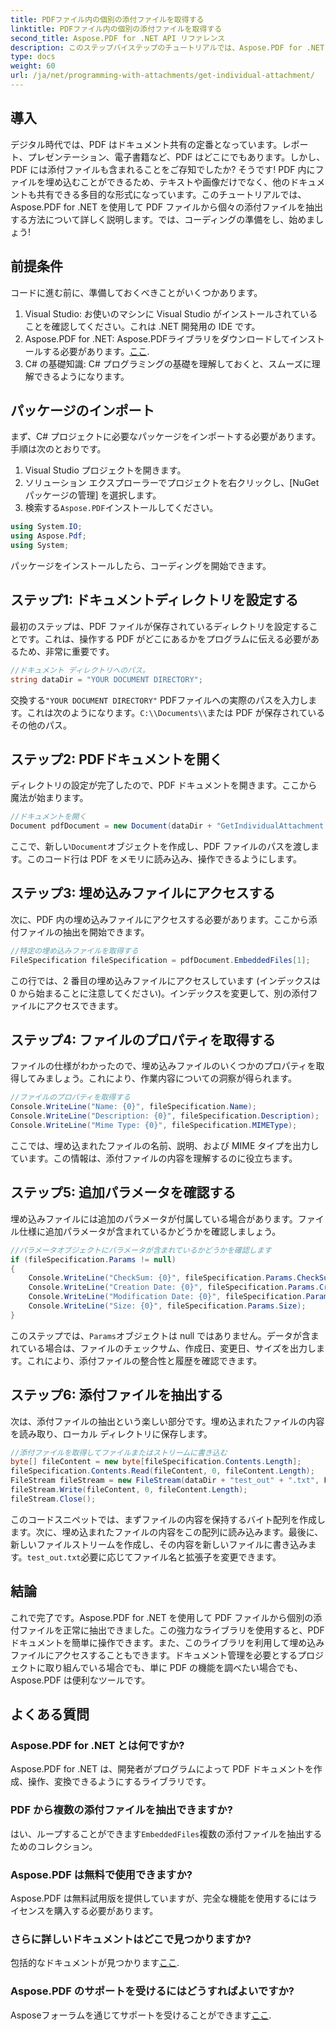 ```yaml
---
title: PDFファイル内の個別の添付ファイルを取得する
linktitle: PDFファイル内の個別の添付ファイルを取得する
second_title: Aspose.PDF for .NET API リファレンス
description: このステップバイステップのチュートリアルでは、Aspose.PDF for .NET を使用して PDF ファイルから個々の添付ファイルを抽出する方法を学習します。
type: docs
weight: 60
url: /ja/net/programming-with-attachments/get-individual-attachment/
---
```

## 導入

デジタル時代では、PDF はドキュメント共有の定番となっています。レポート、プレゼンテーション、電子書籍など、PDF はどこにでもあります。しかし、PDF には添付ファイルも含まれることをご存知でしたか? そうです! PDF 内にファイルを埋め込むことができるため、テキストや画像だけでなく、他のドキュメントも共有できる多目的な形式になっています。このチュートリアルでは、Aspose.PDF for .NET を使用して PDF ファイルから個々の添付ファイルを抽出する方法について詳しく説明します。では、コーディングの準備をし、始めましょう!

## 前提条件

コードに進む前に、準備しておくべきことがいくつかあります。

1. Visual Studio: お使いのマシンに Visual Studio がインストールされていることを確認してください。これは .NET 開発用の IDE です。
2.  Aspose.PDF for .NET: Aspose.PDFライブラリをダウンロードしてインストールする必要があります。[ここ](https://releases.aspose.com/pdf/net/).
3. C# の基礎知識: C# プログラミングの基礎を理解しておくと、スムーズに理解できるようになります。

## パッケージのインポート

まず、C# プロジェクトに必要なパッケージをインポートする必要があります。手順は次のとおりです。

1. Visual Studio プロジェクトを開きます。
2. ソリューション エクスプローラーでプロジェクトを右クリックし、[NuGet パッケージの管理] を選択します。
3. 検索する`Aspose.PDF`インストールしてください。

```csharp
using System.IO;
using Aspose.Pdf;
using System;
```

パッケージをインストールしたら、コーディングを開始できます。

## ステップ1: ドキュメントディレクトリを設定する

最初のステップは、PDF ファイルが保存されているディレクトリを設定することです。これは、操作する PDF がどこにあるかをプログラムに伝える必要があるため、非常に重要です。

```csharp
//ドキュメント ディレクトリへのパス。
string dataDir = "YOUR DOCUMENT DIRECTORY";
```

交換する`"YOUR DOCUMENT DIRECTORY"` PDFファイルへの実際のパスを入力します。これは次のようになります。`C:\\Documents\\`または PDF が保存されているその他のパス。

## ステップ2: PDFドキュメントを開く

ディレクトリの設定が完了したので、PDF ドキュメントを開きます。ここから魔法が始まります。

```csharp
//ドキュメントを開く
Document pdfDocument = new Document(dataDir + "GetIndividualAttachment.pdf");
```

ここで、新しい`Document`オブジェクトを作成し、PDF ファイルのパスを渡します。このコード行は PDF をメモリに読み込み、操作できるようにします。

## ステップ3: 埋め込みファイルにアクセスする

次に、PDF 内の埋め込みファイルにアクセスする必要があります。ここから添付ファイルの抽出を開始できます。

```csharp
//特定の埋め込みファイルを取得する
FileSpecification fileSpecification = pdfDocument.EmbeddedFiles[1];
```

この行では、2 番目の埋め込みファイルにアクセスしています (インデックスは 0 から始まることに注意してください)。インデックスを変更して、別の添付ファイルにアクセスできます。

## ステップ4: ファイルのプロパティを取得する

ファイルの仕様がわかったので、埋め込みファイルのいくつかのプロパティを取得してみましょう。これにより、作業内容についての洞察が得られます。

```csharp
//ファイルのプロパティを取得する
Console.WriteLine("Name: {0}", fileSpecification.Name);
Console.WriteLine("Description: {0}", fileSpecification.Description);
Console.WriteLine("Mime Type: {0}", fileSpecification.MIMEType);
```

ここでは、埋め込まれたファイルの名前、説明、および MIME タイプを出力しています。この情報は、添付ファイルの内容を理解するのに役立ちます。

## ステップ5: 追加パラメータを確認する

埋め込みファイルには追加のパラメータが付属している場合があります。ファイル仕様に追加パラメータが含まれているかどうかを確認しましょう。

```csharp
//パラメータオブジェクトにパラメータが含まれているかどうかを確認します
if (fileSpecification.Params != null)
{
	Console.WriteLine("CheckSum: {0}", fileSpecification.Params.CheckSum);
	Console.WriteLine("Creation Date: {0}", fileSpecification.Params.CreationDate);
	Console.WriteLine("Modification Date: {0}", fileSpecification.Params.ModDate);
	Console.WriteLine("Size: {0}", fileSpecification.Params.Size);
}
```

このステップでは、`Params`オブジェクトは null ではありません。データが含まれている場合は、ファイルのチェックサム、作成日、変更日、サイズを出力します。これにより、添付ファイルの整合性と履歴を確認できます。

## ステップ6: 添付ファイルを抽出する

次は、添付ファイルの抽出という楽しい部分です。埋め込まれたファイルの内容を読み取り、ローカル ディレクトリに保存します。

```csharp
//添付ファイルを取得してファイルまたはストリームに書き込む
byte[] fileContent = new byte[fileSpecification.Contents.Length];
fileSpecification.Contents.Read(fileContent, 0, fileContent.Length);
FileStream fileStream = new FileStream(dataDir + "test_out" + ".txt", FileMode.Create);
fileStream.Write(fileContent, 0, fileContent.Length);
fileStream.Close();
```

このコードスニペットでは、まずファイルの内容を保持するバイト配列を作成します。次に、埋め込まれたファイルの内容をこの配列に読み込みます。最後に、新しいファイルストリームを作成し、その内容を新しいファイルに書き込みます。`test_out.txt`必要に応じてファイル名と拡張子を変更できます。

## 結論

これで完了です。Aspose.PDF for .NET を使用して PDF ファイルから個別の添付ファイルを正常に抽出できました。この強力なライブラリを使用すると、PDF ドキュメントを簡単に操作できます。また、このライブラリを利用して埋め込みファイルにアクセスすることもできます。ドキュメント管理を必要とするプロジェクトに取り組んでいる場合でも、単に PDF の機能を調べたい場合でも、Aspose.PDF は便利なツールです。

## よくある質問

### Aspose.PDF for .NET とは何ですか?
Aspose.PDF for .NET は、開発者がプログラムによって PDF ドキュメントを作成、操作、変換できるようにするライブラリです。

### PDF から複数の添付ファイルを抽出できますか?
はい、ループすることができます`EmbeddedFiles`複数の添付ファイルを抽出するためのコレクション。

### Aspose.PDF は無料で使用できますか?
Aspose.PDF は無料試用版を提供していますが、完全な機能を使用するにはライセンスを購入する必要があります。

### さらに詳しいドキュメントはどこで見つかりますか?
包括的なドキュメントが見つかります[ここ](https://reference.aspose.com/pdf/net/).

### Aspose.PDF のサポートを受けるにはどうすればよいですか?
 Asposeフォーラムを通じてサポートを受けることができます[ここ](https://forum.aspose.com/c/pdf/10).
